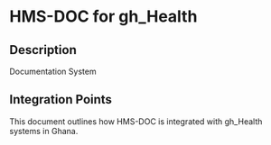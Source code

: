 # HMS-DOC for gh_Health

## Description

Documentation System

## Integration Points

This document outlines how HMS-DOC is integrated with gh_Health systems in Ghana.
